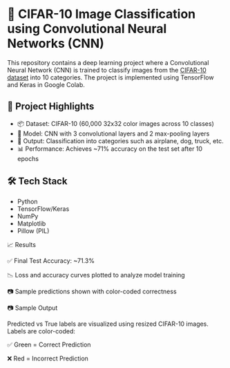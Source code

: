  # 🧠 CIFAR-10 Image Classification using Convolutional Neural Networks (CNN)

This repository contains a deep learning project where a Convolutional Neural Network (CNN) is trained to classify images from the [CIFAR-10 dataset](https://www.cs.toronto.edu/~kriz/cifar.html) into 10 categories. The project is implemented using TensorFlow and Keras in Google Colab.

## 🚀 Project Highlights

- 📦 Dataset: CIFAR-10 (60,000 32x32 color images across 10 classes)
- 🧱 Model: CNN with 3 convolutional layers and 2 max-pooling layers
- 🎯 Output: Classification into categories such as airplane, dog, truck, etc.
- 📊 Performance: Achieves ~71% accuracy on the test set after 10 epochs

## 🛠️ Tech Stack

- Python
- TensorFlow/Keras
- NumPy
- Matplotlib
- Pillow (PIL)

📈 Results

✅ Final Test Accuracy: ~71.3%

📉 Loss and accuracy curves plotted to analyze model training

📷 Sample predictions shown with color-coded correctness


📷 Sample Output

Predicted vs True labels are visualized using resized CIFAR-10 images. Labels are color-coded:

✅ Green = Correct Prediction

❌ Red = Incorrect Prediction
